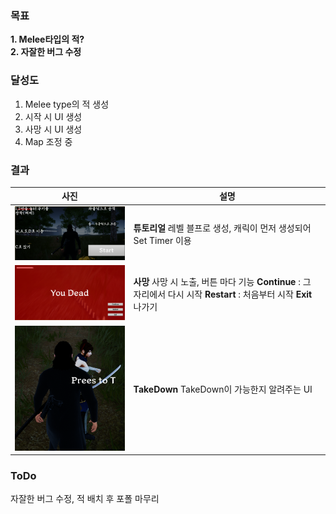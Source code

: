 ### 목표  
**1. Melee타입의 적?**   
**2. 자잘한 버그 수정**

### 달성도
1. Melee type의 적 생성
2. 시작 시 UI 생성
3. 사망 시 UI 생성
4. Map 조정 중


### 결과
|사진|설명|
|---|---|
|<img src = Image/StartInfo.png width = 400px>|**튜토리얼** 레벨 블프로 생성, 캐릭이 먼저 생성되어 Set Timer 이용|
|<img src = Image/Dead.png width = 400px>|**사망** 사망 시 노출, 버튼 마다 기능   **Continue** : 그 자리에서 다시 시작  **Restart** : 처음부터 시작   **Exit** 나가기|
|<img src = Image/TakeDownInfo.png  width = 400px Height = 200px>|**TakeDown**  TakeDown이 가능한지 알려주는 UI|

### ToDo
자잘한 버그 수정, 적 배치 후 포폴 마무리

